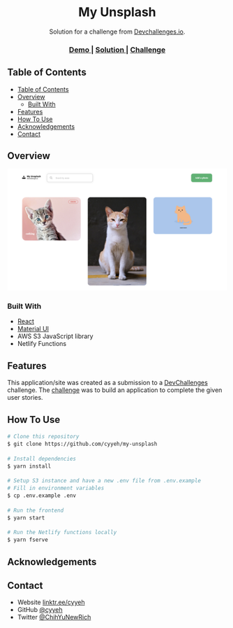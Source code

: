 <!-- Please update value in the {}  -->

<h1 align="center">My Unsplash</h1>

<div align="center">
   Solution for a challenge from  <a href="http://devchallenges.io" target="_blank">Devchallenges.io</a>.
</div>

<div align="center">
  <h3>
    <a href="https://my-unsplash-cyyeh.netlify.app/">
      Demo
    </a>
    <span> | </span>
    <a href="https://github.com/cyyeh/my-unsplash">
      Solution
    </a>
    <span> | </span>
    <a href="https://devchallenges.io/challenges/rYyhwJAxMfES5jNQ9YsP">
      Challenge
    </a>
  </h3>
</div>

<!-- TABLE OF CONTENTS -->

## Table of Contents

- [Table of Contents](#table-of-contents)
- [Overview](#overview)
  - [Built With](#built-with)
- [Features](#features)
- [How To Use](#how-to-use)
- [Acknowledgements](#acknowledgements)
- [Contact](#contact)

<!-- OVERVIEW -->

## Overview

![screenshot](images/screenshot.png)

### Built With

<!-- This section should list any major frameworks that you built your project using. Here are a few examples.-->

- [React](https://reactjs.org/)
- [Material UI](https://mui.com/)
- AWS S3 JavaScript library
- Netlify Functions

## Features

<!-- List the features of your application or follow the template. Don't share the figma file here :) -->

This application/site was created as a submission to a [DevChallenges](https://devchallenges.io/challenges) challenge. The [challenge](https://devchallenges.io/challenges/rYyhwJAxMfES5jNQ9YsP) was to build an application to complete the given user stories.

## How To Use

```bash
# Clone this repository
$ git clone https://github.com/cyyeh/my-unsplash

# Install dependencies
$ yarn install

# Setup S3 instance and have a new .env file from .env.example
# Fill in environment variables
$ cp .env.example .env

# Run the frontend
$ yarn start

# Run the Netlify functions locally
$ yarn fserve
```

## Acknowledgements

## Contact

- Website [linktr.ee/cyyeh](https://linktr.ee/cyyeh)
- GitHub [@cyyeh](https://{github.com/cyyeh})
- Twitter [@ChihYuNewRich](https://twitter.com/ChihYuNewRich)